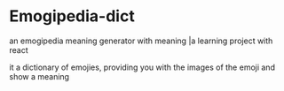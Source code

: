 # Emogipedia-dict
an emogipedia meaning generator with meaning |a learning project with react

it a dictionary of emojies, providing you with the images of the emoji and show a meaning
